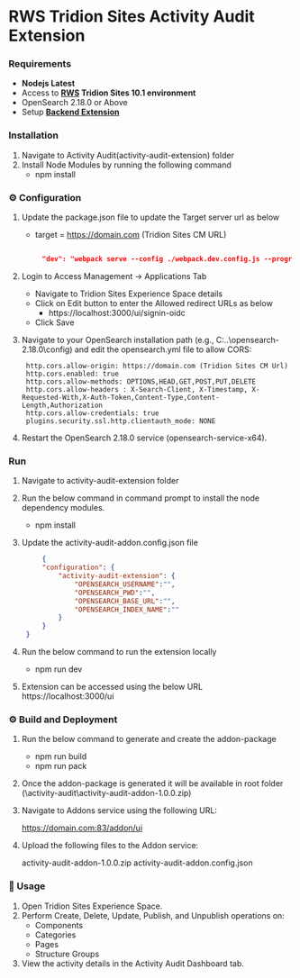 # RWS Tridion Sites Activity Audit Extension

### Requirements

- **Nodejs Latest**
- Access to **[RWS](https://www.rws.com) Tridion Sites 10.1 environment**
- OpenSearch 2.18.0 or Above 
- Setup **[Backend Extension](https://github.com/RWS-Open/tridion-sites-extension-audit-dashboard?tab=readme-ov-file#backend-extension)**


### Installation

1. Navigate to Activity Audit(activity-audit-extension) folder
2. Install Node Modules by running the following command
   - npm install
  

### ⚙️ Configuration

1. Update the package.json file to update the Target server url as below
    - target = https://domain.com (Tridion Sites CM URL)

    ```json

         "dev": "webpack serve --config ./webpack.dev.config.js --progress --env target=https://domain.com manifest=../manifest.json config=../activity-audit-addon.config.json",

    ```

2. Login to Access Management -> Applications Tab
   
   - Navigate to Tridion Sites Experience Space details 
   - Click on Edit button to enter the Allowed redirect URLs as below
       - https://localhost:3000/ui/signin-oidc
   - Click Save
  
3. Navigate to your OpenSearch installation path (e.g., C:\..\opensearch-2.18.0\config) and edit the opensearch.yml file to allow CORS:
   
        http.cors.allow-origin: https://domain.com (Tridion Sites CM Url)
        http.cors.enabled: true
        http.cors.allow-methods: OPTIONS,HEAD,GET,POST,PUT,DELETE
        http.cors.allow-headers : X-Search-Client, X-Timestamp, X-Requested-With,X-Auth-Token,Content-Type,Content-Length,Authorization
        http.cors.allow-credentials: true
        plugins.security.ssl.http.clientauth_mode: NONE

4. Restart the OpenSearch 2.18.0 service (opensearch-service-x64).


### Run

1. Navigate to activity-audit-extension folder

2. Run the below command in command prompt to install the node dependency modules.
   - npm install
   
3. Update the activity-audit-addon.config.json file 
   
   ```json
        {
        "configuration": {
            "activity-audit-extension": {
                "OPENSEARCH_USERNAME":"",
                "OPENSEARCH_PWD":"",
                "OPENSEARCH_BASE_URL":"",
                "OPENSEARCH_INDEX_NAME":"" 
            }
        }
    }

   ```
   
3. Run the below command to run the extension locally
   - npm run dev
   
4. Extension can be accessed using the below URL
    https://localhost:3000/ui
    

### ⚙️ Build and Deployment

1. Run the below command to generate and create the addon-package
	- npm run build
	- npm run pack
	
2. Once the addon-package is generated it will be available in root folder (\activity-audit\activity-audit-addon-1.0.0.zip)   
    
3. Navigate to Addons service using the following URL:
   
    https://domain.com:83/addon/ui

4. Upload the following files to the Addon service: 
    
    activity-audit-addon-1.0.0.zip
    activity-audit-addon.config.json

### 🧪 Usage

1. Open Tridion Sites Experience Space.
2. Perform Create, Delete, Update, Publish, and Unpublish operations on:
   - Components
   - Categories
   - Pages
   - Structure Groups
3. View the activity details in the Activity Audit Dashboard tab.